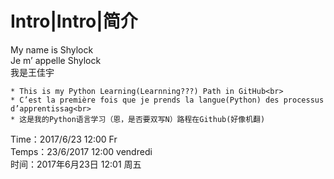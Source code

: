 Intro|Intro|简介
===============
My name is Shylock<br>
Je m’ appelle Shylock<br>
我是王佳宇

    * This is my Python Learning(Learnning???) Path in GitHub<br>
    * C’est la première fois que je prends la langue(Python) des processus d’apprentissag<br>
    * 这是我的Python语言学习（恩，是否要双写N）路程在Github(好像机翻)

Time：2017/6/23 12:00 Fr<br>
Temps：23/6/2017 12:00 vendredi<br>
时间：2017年6月23日 12:01 周五



